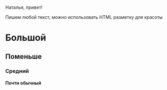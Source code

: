 Наталья, привет!

Пишем любой текст, можно использовать HTML разметку для красоты
# Большой
## Поменьше
### Средний 
#### Почти обычный
